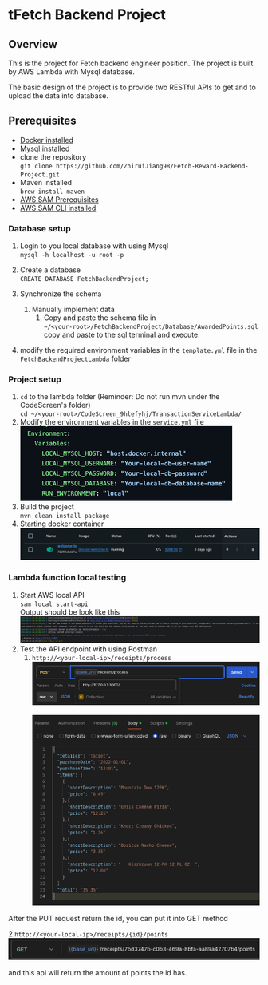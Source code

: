 tFetch Backend Project
===============================
## Overview
This is the project for Fetch backend engineer position. 
The project is built by AWS Lambda with Mysql database.

The basic design of the project is to provide two RESTful APIs to get and to upload the data into database.

## Prerequisites
* [Docker installed](https://www.docker.com/get-started/)
* [Mysql installed ](https://dev.mysql.com/downloads/mysql/)
* clone the repository
  <br> `git clone https://github.com/ZhiruiJiang98/Fetch-Reward-Backend-Project.git`
* Maven installed
  <br> `brew install maven`
* [AWS SAM Prerequisites](https://docs.aws.amazon.com/serverless-application-model/latest/developerguide/prerequisites.html)
* [AWS SAM CLI installed](https://docs.aws.amazon.com/serverless-application-model/latest/developerguide/install-sam-cli.html)


### Database setup
1. Login to you local database with using Mysql
   <br>`mysql -h localhost -u root -p`
2. Create a database
   <br> `CREATE DATABASE FetchBackendProject;`
3. Synchronize the schema
    1. Manually implement data
        1. Copy and paste the schema file in
           <br>`~/<your-root>/FetchBackendProject/Database/AwardedPoints.sql`
           <br> copy and paste to the sql terminal and execute.
  
5. modify the required environment variables in the `template.yml` file in the `FetchBackendProjectLambda` folder

### Project setup
1. `cd` to the lambda folder (Reminder: Do not run mvn under the CodeScreen's folder)
<br> `cd ~/<your-root>/CodeScreen_9hlefyhj/TransactionServiceLambda/`
2. Modify the environment variables in the `service.yml` file
<br> ![alt text](images/template_yml_example.png)
3. Build the project
<br> `mvn clean install package`
4. Starting docker container
![img.png](images/start_docker_container_image.png)

### Lambda function local testing
1. Start AWS local API
<br>`sam local start-api`
 <br>Output should be look like this
<br>![img.png](images/start_docker_api.jpg)
2. Test the API endpoint with using Postman
   1. `http://<your-local-ip>/receipts/process`
      <br> ![Images/postman_POST.jpg](images/postman_POST.jpg)</br>
      <br> ![img_4.png](images/postman_POST_BODY.jpg)</br>

After the PUT request return the id, you can put it into GET method

   2.`http://<your-local-ip>/receipts/{id}/points`
   <br>![alt text](images/image.png)</br>

and this api will return the amount of points the id has.